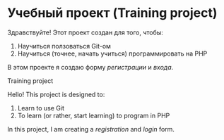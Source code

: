 # Учебный проект (Training project)

Здравствуйте! Этот проект создан для того, чтобы:
1. Научиться ползоваться Git-ом
2. Научиться (точнее, начать учиться) программировать на PHP

В этом проекте я создаю форму *регистрации* и *входа*.

Training project

Hello! This project is designed to:
1. Learn to use Git
2. To learn (or rather, start learning) to program in PHP

In this project, I am creating a *registration* and *login* form.
